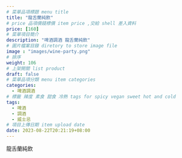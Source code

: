 ```yaml
---
# 菜單品項標題 menu title 
title: "龍舌蘭純飲"
# price 品項價錢標價 item price ,交給 shell 差入資料
price: [160] 
# 菜單項目簡介 
description: "啤酒調酒 龍舌蘭純飲"
# 圖片檔案目錄 diretory to store image file
image : "images/wine-party.png"
# 排序
weight: 106 
# 上架開關 list product 
draft: false
# 菜單品項分類 menu item categories 
categories:
  - 啤酒調酒 
# 標籤 辣度 素食 甜食 冷熱 tags for spicy vegan sweet hot and cold 
tags:
  - 啤酒
  - 調酒 
  - 威士忌
# 項目上傳日期 item upload date 
date: 2023-08-22T20:21:19+08:00
---
```


 龍舌蘭純飲
